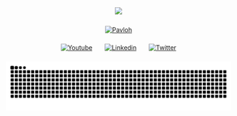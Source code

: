 <div align="center">
  <img height="250" src="https://i.imgur.com/HPvySyH.png"  />
</div>

###

<p align="center">
  <a href="https://github.com/ImPavloh">
    <img src="https://readme-typing-svg.demolab.com?font=Fira+Code&size=33&duration=3000&color=CA88DF&center=true&vCenter=true&width=333&lines=<%20Pavloh%20/%20>" alt="Pavloh" /></a> 
</p>

###

<div align="center">
  <a href="https://www.youtube.com/c/Pavloh" target="_blank"><img width="40px" alt="Youtube" src="https://i.imgur.com/qiXu7b2.png"/></a>
  &#8287;&#8287;&#8287;&#8287;&#8287;
  <a href="https://www.linkedin.com/in/impavloh/" target="_blank"><img width="40px" alt="Linkedin" src="https://i.imgur.com/w4AODCJ.png"/></a>
  &#8287;&#8287;&#8287;&#8287;&#8287;
  <a href="https://twitter.com/ImPavloh" target="_blank"><img width="40px" alt="Twitter" src="https://i.imgur.com/OXZM1L6.png"/></a>
</div>

###

<img src="https://raw.githubusercontent.com/impavloh/impavloh/output/snake.svg" alt="Snake de contribuiciones" />
